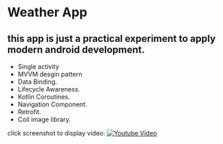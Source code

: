 # Weather App
## this app is just a practical experiment to apply modern android development.

- Single activity
- MVVM desgin pattern
- Data Binding.
- Lifecycle Awareness.
- Kotlin Coroutines.
- Navigation Component.
- Retrofit.
- Coil image library.

click screenshot to display video:
[![Youtube Video](https://i.suar.me/1Zvjd/m)](https://youtu.be/AeaI0uj-Kvc)



